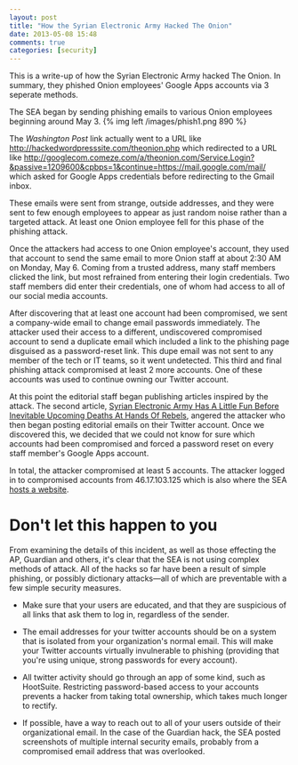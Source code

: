 ```yaml
---
layout: post
title: "How the Syrian Electronic Army Hacked The Onion"
date: 2013-05-08 15:48
comments: true
categories: [security]
---
```

This is a write-up of how the Syrian Electronic Army hacked The Onion. In summary, they phished Onion employees' Google Apps accounts via 3 seperate methods.

The SEA began by sending phishing emails to various Onion employees beginning around May 3.
{% img left /images/phish1.png 890 %}

The _Washington Post_ link actually went to a URL like
    http://hackedwordpresssite.com/theonion.php
which redirected to a URL like
    http://googlecom.comeze.com/a/theonion.com/Service.Login?&passive=1209600&cpbps=1&continue=https://mail.google.com/mail/
which asked for Google Apps credentials before redirecting to the Gmail inbox.

These emails were sent from strange, outside addresses, and they were sent to few enough employees to appear as just random noise rather than a targeted attack.
At least one Onion employee fell for this phase of the phishing attack.

Once the attackers had access to one Onion employee's account, they used that account to send the same email to more Onion staff at about 2:30 AM on Monday, May 6. Coming from a trusted address, many staff members clicked the link, but most refrained from entering their login credentials. Two staff members did enter their credentials, one of whom had access to all of our social media accounts.

After discovering that at least one account had been compromised, we sent a company-wide email to change email passwords immediately. The attacker used their access to a different, undiscovered compromised account to send a duplicate email which included a link to the phishing page disguised as a password-reset link. This dupe email was not sent to any member of the tech or IT teams, so it went undetected. This third and final phishing attack compromised at least 2 more accounts. One of these accounts was used to continue owning our Twitter account.

At this point the editorial staff began publishing articles inspired by the attack. The second article, [Syrian Electronic Army Has A Little Fun Before Inevitable Upcoming Deaths At Hands Of Rebels](http://www.theonion.com/articles/syrian-electronic-army-has-a-little-fun-before-ine,32324/), angered the attacker who then began posting editorial emails on their Twitter account. Once we discovered this, we decided that we could not know for sure which accounts had been compromised and forced a password reset on every staff member's Google Apps account.

In total, the attacker compromised at least 5 accounts. The attacker logged in to compromised accounts from 46.17.103.125 which is also where the SEA [hosts a website](http://46.17.103.125/en/site/index).

# Don't let this happen to you

From examining the details of this incident, as well as those effecting the AP, Guardian and others, it's clear that the SEA is not using complex methods of attack. All of the hacks so far have been a result of simple phishing, or possibly dictionary attacks—all of which are preventable with a few simple security measures.

* Make sure that your users are educated, and that they are suspicious of all links that ask them to log in, regardless of the sender.

* The email addresses for your twitter accounts should be on a system that is isolated from your organization's normal email. This will make your Twitter accounts virtually invulnerable to phishing (providing that you're using unique, strong passwords for every account).

* All twitter activity should go through an app of some kind, such as HootSuite. Restricting password-based access to your accounts prevents a hacker from taking total ownership, which takes much longer to rectify.

* If possible, have a way to reach out to all of your users outside of their organizational email. In the case of the Guardian hack, the SEA posted screenshots of multiple internal security emails, probably from a compromised email address that was overlooked.

